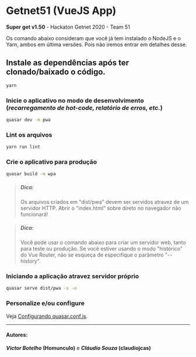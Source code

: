 # Getnet51 (VueJS App)
**Super get v1.50** - Hackaton Getnet 2020 - Team 51


Os comando abaixo consideram que você já tem instalado o NodeJS e o Yarn, ambos em última versões. Pois não iremos entrar em detalhes desse.


## Instale as dependências após ter clonado/baixado o código.
```bash
yarn
```

### Inicie o aplicativo no modo de desenvolvimento (_recarregamento de hot-code, relatório de erros, etc._)
```bash
quasar dev -m pwa
```

### Lint os arquivos
```bash
yarn run lint
```

### Crie o aplicativo para produção
```bash
quasar build -m wpa
```

> ##### Dica: 
>    Os arquivos criados em "dist/pwa" devem ser servidos atravez de um servidor HTTP.
>    Abrir o "index.html" sobre direto no navegador não funcionará!

> ##### Dica: 
>    Você pode usar o comando abaixo para criar um servidor web, tanto para teste ou produção.
>    Se você estiver usando o modo "histórico" do Vue Router, não se esqueça de especifique o parâmetro "--history".

### Iniciando a aplicação atravez servidor próprio
```bash
quasar serve dist/pwa -s -o
```

### Personalize e/ou configure
Veja [Configurando quasar.conf.js](https://quasar.dev/quasar-cli/quasar-conf-js).



---
#### Autores: 
**_Victor Botelho_ (Homunculo)** e 
**_Cláudio Souza_ (claudiojcas)**

